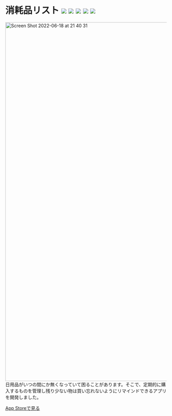 # 消耗品リスト <img src="https://img.shields.io/badge/-Xcode13-000.svg?logo=xcode&style=flat"> <img src="https://img.shields.io/badge/-Swift5-000.svg?logo=swift&style=flat"> <img src="https://img.shields.io/badge/-Realm-000.svg?logo=realm&style=flat"> <img src="https://img.shields.io/badge/-iOS15~-000.svg?logo=apple&style=flat"> <img src="https://img.shields.io/badge/-MVC-000.svg?&style=flat">
<img width="1122" alt="Screen Shot 2022-06-18 at 21 40 31" src="https://user-images.githubusercontent.com/97211329/174438127-2aaf9e6c-dce3-41ce-b319-e401c001b937.png">
日用品がいつの間にか無くなっていて困ることがあります。そこで、定期的に購入するものを管理し残り少ない物は買い忘れないようにリマインドできるアプリを開発しました。 

[App Storeで見る](https://itunes.apple.com/jp/app/id1628820821?mt=8)
